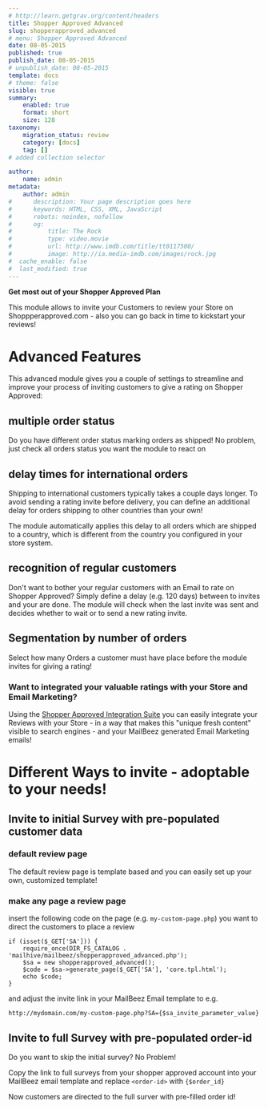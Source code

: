 ```yaml
---
# http://learn.getgrav.org/content/headers
title: Shopper Approved Advanced
slug: shopperapproved_advanced
# menu: Shopper Approved Advanced
date: 08-05-2015
published: true
publish_date: 08-05-2015
# unpublish_date: 08-05-2015
template: docs
# theme: false
visible: true
summary:
    enabled: true
    format: short
    size: 128
taxonomy:
    migration_status: review
    category: [docs]
    tag: []
# added collection selector

author:
    name: admin
metadata:
    author: admin
#      description: Your page description goes here
#      keywords: HTML, CSS, XML, JavaScript
#      robots: noindex, nofollow
#      og:
#          title: The Rock
#          type: video.movie
#          url: http://www.imdb.com/title/tt0117500/
#          image: http://ia.media-imdb.com/images/rock.jpg
#  cache_enable: false
#  last_modified: true
---
```


**Get most out of your Shopper Approved Plan**

This module allows to invite your Customers to review your Store on Shoppperapproved.com - also you can go back in time to kickstart your reviews!

# Advanced Features

This advanced module gives you a couple of settings to streamline and improve your process of inviting customers to give a rating on Shopper Approved:

## multiple order status

Do you have different order status marking orders as shipped! No problem, just check all orders status you want the module to react on

## delay times for international orders

Shipping to international customers typically takes a couple days longer. To avoid sending a rating invite before delivery, you can define an additional delay for orders shipping to other countries than your own!

The module automatically applies this delay to all orders which are shipped to a country, which is different from the country you configured in your store system.

## recognition of regular customers

Don't want to bother your regular customers with an Email to rate on Shopper Approved? Simply define a delay (e.g. 120 days) between to invites and your are done. The module will check when the last invite was sent and decides whether to wait or to send a new rating invite.

## Segmentation by number of orders

Select how many Orders a customer must have place before the module invites for giving a rating!

### Want to integrated your valuable ratings with your Store and Email Marketing?

Using the [Shopper Approved Integration Suite](/documentation/configbeez/config_shopperapproved_integration/) you can easily integrate your Reviews with your Store - in a way that makes this "unique fresh content" visible to search engines - and your MailBeez generated Email Marketing emails!

# Different Ways to invite - adoptable to your needs!

## Invite to initial Survey with pre-populated customer data

### default review page

The default review page is template based and you can easily set up your own, customized template!

### make any page a review page

insert the following code on the page (e.g. `my-custom-page.php`) you want to direct the customers to place a review

 
    if (isset($_GET['SA'])) {
        require_once(DIR_FS_CATALOG . 'mailhive/mailbeez/shopperapproved_advanced.php');
        $sa = new shopperapproved_advanced();
        $code = $sa->generate_page($_GET['SA'], 'core.tpl.html');
        echo $code;
    }


and adjust the invite link in your MailBeez Email template to e.g.

`http://mydomain.com/my-custom-page.php?SA={$sa_invite_parameter_value}`

## Invite to full Survey with pre-populated order-id

Do you want to skip the initial survey? No Problem!

Copy the link to full surveys from your shopper approved account into your MailBeez email template and replace `<order-id>` with `{$order_id}`

Now customers are directed to the full surver with pre-filled order id!
